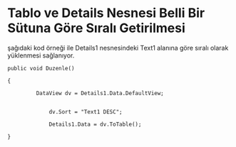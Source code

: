 # Tablo ve Details Nesnesi Belli Bir Sütuna Göre Sıralı Getirilmesi 

şağıdaki kod örneği ile Details1 nesnesindeki Text1 alanına göre sıralı olarak yüklenmesi sağlanıyor. 

	public void Duzenle() 

	{ 

	         DataView dv = Details1.Data.DefaultView;                                 

	             dv.Sort = "Text1 DESC"; 

	             Details1.Data = dv.ToTable(); 

	}